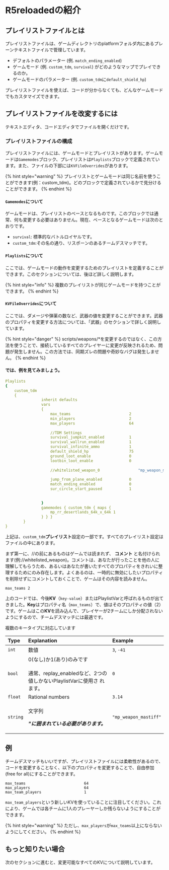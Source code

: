 # R5reloadedの紹介

## プレイリストファイルとは

プレイリストファイルは、ゲームディレクトリのplatformフォルダ内にあるプレーンテキストファイルで管理しています。

* デフォルトのパラメーター \(例. `match_ending_enabled`\)
* ゲームモード \(例. `custom_tdm`, `survival`\) がどのようなマップでプレイできるのか。
* ゲームモードのパラメーター \(例. `custom_tdm`に`default_shield_hp`\)

プレイリストファイルを使えば、コードが分からなくても、どんなゲームモードでもカスタマイズできます。

## プレイリストファイルを改変するには

テキストエディタ、コードエディタでファイルを開くだけです。

### プレイリストファイルの構成

プレイリストファイルには、ゲームモードとプレイリストがあります。ゲームモードは`Gamemodes`ブロック、プレイリストは`Playlists`ブロックで定義されています。また、ファイルの下部には`KVFileOverrides`があります。

{% hint style="warning" %}
プレイリストとゲームモードは同じ名前を使うことができます\(例：custom\_tdm\)。どのブロックで定義されているかで見分けることができます。
{% endhint %}

#### `Gamemodes`について

ゲームモードは、プレイリストのベースとなるものです。このブロックでは通常、何も変更する必要はありません。現在、ベースとなるゲームモードは次のとおりです。 

* `survival`: 標準的なバトルロイヤルです。
* `custom_tdm`:その名の通り、リスポーンのあるチームデスマッチです。

#### `Playlists`について

ここでは、ゲームモードの動作を変更するためのプレイリストを定義することができます。このセクションについては、後ほど詳しく説明します。

{% hint style="info" %}
複数のプレイリストが同じゲームモードを持つことができます。
{% endhint %}

#### `KVFileOverrides`について

ここでは、ダメージや弾薬の数など、武器の値を変更することができます。武器のプロパティを変更する方法については、「武器」のセクションで詳しく説明しています。

{% hint style="danger" %}
scripts/weapons/\*を変更するのではなく、この方法を使うことで、接続しているすべてのプレイヤーに変更が反映されるため、問題が発生しません。この方法では、同期ズレの問題や奇妙なバグは発生しません。
{% endhint %}

####  では、例を見てみましょう。

```yaml
Playlists
{
	custom_tdm
	{
				inherit defaults
				vars
				{
					max_teams                          2
					min_players                        2
					max_players                        64
					
					//TDM Settings
					survival_jumpkit_enabled           1
					survival_wallrun_enabled           1
					survival_infinite_ammo             1
					default_shield_hp                  75
					ground_loot_enable                 0
					lootbin_loot_enable                0
	
					//whitelisted_weapon_0			       "mp_weapon_mastiff"
	
					jump_from_plane_enabled            0
					match_ending_enabled               0
					sur_circle_start_paused            1
	
	
				}
				gamemodes { custom_tdm { maps {
					mp_rr_desertlands_64k_x_64k 1
				} } }
		}
}


```

上記は、`custom_tdm`**プレイリスト**設定の一部です。すべてのプレイリスト設定はファイルの中にあります。

まず第一に、//の前にあるものはゲームでは読まれず、 **コメント** と名付けられます\(例://whitelisted\_weapon\)。コメントは、あなたが行ったことを他の人に理解してもらうため、あるいはあなたが書いたすべてのプロパティをきれいに整理するためにのみ存在します。よくあるのは、一時的に無効にしたいプロパティを削除せずにコメントしておくことで、ゲームはその内容を読みません。

```text
max_teams 2
```

上のコードでは、今後**KV**（`key-value`）またはPlaylistVarと呼ばれるものが出てきました。**Key**はプロパティ名（`max_teams`）で、値はそのプロパティの値（2）です。ゲームはこの**KV**を読み込んで、プレイヤーが2チームにしか分配されないようにするので、チームデスマッチには最適です。

複数のキータイプに対応しています

<table>
  <thead>
    <tr>
      <th style="text-align:left">Type</th>
      <th style="text-align:left">Explanation</th>
      <th style="text-align:left">Example</th>
    </tr>
  </thead>
  <tbody>
    <tr>
      <td style="text-align:left"><code>int</code>
      </td>
      <td style="text-align:left">&#x6570;&#x5024;</td>
      <td style="text-align:left"><code>3</code>, <code>-41</code>
      </td>
    </tr>
    <tr>
      <td style="text-align:left"><code>bool</code>
      </td>
      <td style="text-align:left">0(&#x306A;&#x3057;)&#x304B;1(&#x3042;&#x308A;)&#x306E;&#x307F;&#x3067;&#x3059;
        <br
        />
        <br />&#x901A;&#x5E38;&#x3001;replay_enabled&#x306A;&#x3069;&#x3001;2&#x3064;&#x306E;&#x5024;&#x3057;&#x304B;&#x306A;&#x3044;PlaylistVar&#x306B;&#x4F7F;&#x7528;&#x3055;
        &#x308C;&#x307E;&#x3059;&#x3002;</td>
      <td style="text-align:left"><code>0</code>
      </td>
    </tr>
    <tr>
      <td style="text-align:left"><code>float</code>
      </td>
      <td style="text-align:left">Rational numbers</td>
      <td style="text-align:left"><code>3.14</code>
      </td>
    </tr>
    <tr>
      <td style="text-align:left"><code>string</code>
      </td>
      <td style="text-align:left">
        <p>&#x6587;&#x5B57;&#x5217;
          <br />
        </p>
        <p><em><b>&quot;&#x306B;&#x56F2;&#x307E;&#x308C;&#x3066;&#x3044;&#x308B;&#x5FC5;&#x8981;&#x304C;&#x3042;&#x308A;&#x307E;&#x3059;&#x3002;</b></em>
        </p>
      </td>
      <td style="text-align:left"><code>&quot;mp_weapon_mastiff&quot;</code>
      </td>
    </tr>
  </tbody>
</table>

## 例

チームデスマッチもいいですが、プレイリストファイルには柔軟性があるので、コードを変更することなく、以下のプロパティを変更することで、自由参加\(free for all\)にすることができます。

```text
max_teams                          64
max_players                        64
max_team_players                   1
```

`max_team_players`という新しいKVを使っていることに注目してください。これにより、ゲームでは各チームに1人のプレーヤーしか残らないようにすることができます。

{% hint style="warning" %}
ただし、`max_players`が`max_teams`以上にならないようにしてください。
{% endhint %}

## もっと知りたい場合

次のセクションに進むと、変更可能なすべてのKVについて説明しています。

